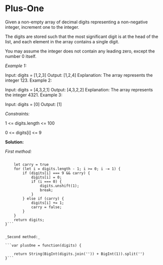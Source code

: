 # Plus-One
Given a non-empty array of decimal digits representing a non-negative integer, increment one to the integer.

The digits are stored such that the most significant digit is at the head of the list, and each element in the array contains a single digit.

You may assume the integer does not contain any leading zero, except the number 0 itself.

 

_Example 1:_

Input: digits = [1,2,3]
Output: [1,2,4]
Explanation: The array represents the integer 123.
Example 2:

Input: digits = [4,3,2,1]
Output: [4,3,2,2]
Explanation: The array represents the integer 4321.
Example 3:

Input: digits = [0]
Output: [1]
 

_Constraints:_

1 <= digits.length <= 100

0 <= digits[i] <= 9


**Solution:**

_First method:_

```var plusOne = function(digits) {

    let carry = true
    for (let i = digits.length - 1; i >= 0; i -= 1) {
        if (digits[i] === 9 && carry) {
            digits[i] = 0;
            if (i === 0) {
                digits.unshift(1);
                break;
            }
        } else if (carry) {
            digits[i] += 1;
            carry = false;
        }
    }
    return digits;
}```


_Second method:_

```var plusOne = function(digits) {

    return String(BigInt(digits.join('')) + BigInt(1)).split('')
}```
